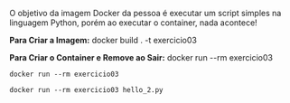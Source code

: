 O objetivo da imagem Docker da pessoa é executar um script simples na linguagem Python, porém ao executar o container, nada acontece!

**Para Criar a Imagem:** docker build . -t exercicio03

**Para Criar o Container e Remove ao Sair:** docker run --rm exercicio03

`docker run --rm exercicio03`

`docker run --rm exercicio03 hello_2.py`
